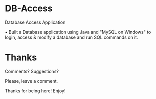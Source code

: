 # DB-Access
Database Access Application

• Built a Database application using Java and "MySQL on Windows" to login, access & modify a database and run SQL commands on it.

# Thanks

Comments? Suggestions?

Please, leave a comment.

Thanks for being here! Enjoy!
